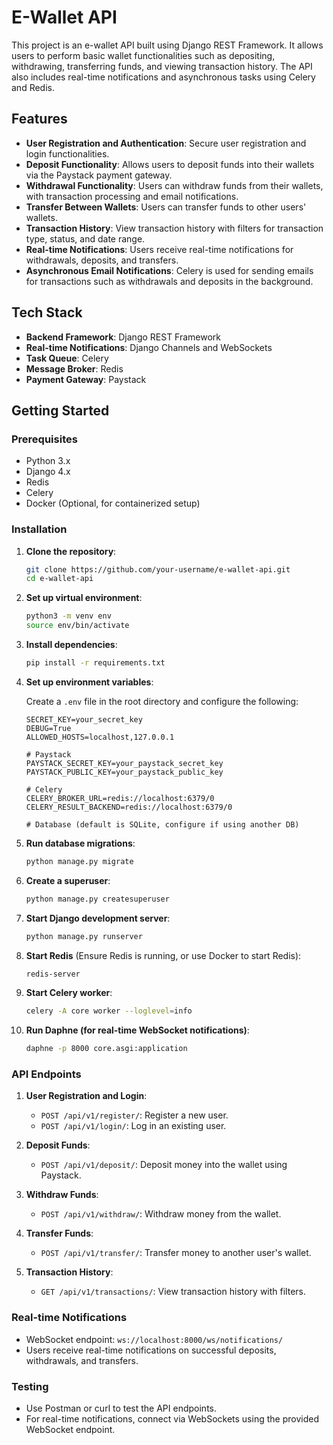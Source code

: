 # E-Wallet API

This project is an e-wallet API built using Django REST Framework. It allows users to perform basic wallet functionalities such as depositing, withdrawing, transferring funds, and viewing transaction history. The API also includes real-time notifications and asynchronous tasks using Celery and Redis.

## Features

- **User Registration and Authentication**: Secure user registration and login functionalities.
- **Deposit Functionality**: Allows users to deposit funds into their wallets via the Paystack payment gateway.
- **Withdrawal Functionality**: Users can withdraw funds from their wallets, with transaction processing and email notifications.
- **Transfer Between Wallets**: Users can transfer funds to other users' wallets.
- **Transaction History**: View transaction history with filters for transaction type, status, and date range.
- **Real-time Notifications**: Users receive real-time notifications for withdrawals, deposits, and transfers.
- **Asynchronous Email Notifications**: Celery is used for sending emails for transactions such as withdrawals and deposits in the background.

## Tech Stack

- **Backend Framework**: Django REST Framework
- **Real-time Notifications**: Django Channels and WebSockets
- **Task Queue**: Celery
- **Message Broker**: Redis
- **Payment Gateway**: Paystack

## Getting Started

### Prerequisites

- Python 3.x
- Django 4.x
- Redis
- Celery
- Docker (Optional, for containerized setup)

### Installation

1. **Clone the repository**:
    ```bash
    git clone https://github.com/your-username/e-wallet-api.git
    cd e-wallet-api
    ```

2. **Set up virtual environment**:
    ```bash
    python3 -m venv env
    source env/bin/activate
    ```

3. **Install dependencies**:
    ```bash
    pip install -r requirements.txt
    ```

4. **Set up environment variables**:

    Create a `.env` file in the root directory and configure the following:

    ```env
    SECRET_KEY=your_secret_key
    DEBUG=True
    ALLOWED_HOSTS=localhost,127.0.0.1

    # Paystack
    PAYSTACK_SECRET_KEY=your_paystack_secret_key
    PAYSTACK_PUBLIC_KEY=your_paystack_public_key

    # Celery
    CELERY_BROKER_URL=redis://localhost:6379/0
    CELERY_RESULT_BACKEND=redis://localhost:6379/0

    # Database (default is SQLite, configure if using another DB)
    ```

5. **Run database migrations**:
    ```bash
    python manage.py migrate
    ```

6. **Create a superuser**:
    ```bash
    python manage.py createsuperuser
    ```

7. **Start Django development server**:
    ```bash
    python manage.py runserver
    ```

8. **Start Redis** (Ensure Redis is running, or use Docker to start Redis):
    ```bash
    redis-server
    ```

9. **Start Celery worker**:
    ```bash
    celery -A core worker --loglevel=info
    ```

10. **Run Daphne (for real-time WebSocket notifications)**:
    ```bash
    daphne -p 8000 core.asgi:application
    ```

### API Endpoints

1. **User Registration and Login**:
    - `POST /api/v1/register/`: Register a new user.
    - `POST /api/v1/login/`: Log in an existing user.

2. **Deposit Funds**:
    - `POST /api/v1/deposit/`: Deposit money into the wallet using Paystack.

3. **Withdraw Funds**:
    - `POST /api/v1/withdraw/`: Withdraw money from the wallet.

4. **Transfer Funds**:
    - `POST /api/v1/transfer/`: Transfer money to another user's wallet.

5. **Transaction History**:
    - `GET /api/v1/transactions/`: View transaction history with filters.

### Real-time Notifications

- WebSocket endpoint: `ws://localhost:8000/ws/notifications/`
- Users receive real-time notifications on successful deposits, withdrawals, and transfers.

### Testing

- Use Postman or curl to test the API endpoints.
- For real-time notifications, connect via WebSockets using the provided WebSocket endpoint.

